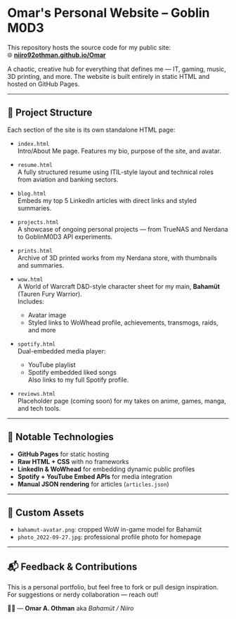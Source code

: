 # Omar's Personal Website – Goblin M0D3

This repository hosts the source code for my public site:  
🌐 **[niiro92othman.github.io/Omar](https://niiro92othman.github.io/Omar/)**

A chaotic, creative hub for everything that defines me — IT, gaming, music, 3D printing, and more. The website is built entirely in static HTML and hosted on GitHub Pages.

---

## 🔧 Project Structure

Each section of the site is its own standalone HTML page:

- `index.html`  
  Intro/About Me page. Features my bio, purpose of the site, and avatar.
  
- `resume.html`  
  A fully structured resume using ITIL-style layout and technical roles from aviation and banking sectors.

- `blog.html`  
  Embeds my top 5 LinkedIn articles with direct links and styled summaries.

- `projects.html`  
  A showcase of ongoing personal projects — from TrueNAS and Nerdana to GoblinM0D3 API experiments.

- `prints.html`  
  Archive of 3D printed works from my Nerdana store, with thumbnails and summaries.

- `wow.html`  
  A World of Warcraft D&D-style character sheet for my main, **Bahamüt** (Tauren Fury Warrior).  
  Includes:
  - Avatar image
  - Styled links to WoWhead profile, achievements, transmogs, raids, and more

- `spotify.html`  
  Dual-embedded media player:
  - YouTube playlist
  - Spotify embedded liked songs  
  Also links to my full Spotify profile.

- `reviews.html`  
  Placeholder page (coming soon) for my takes on anime, games, manga, and tech tools.

---

## 🔗 Notable Technologies

- **GitHub Pages** for static hosting  
- **Raw HTML + CSS** with no frameworks  
- **LinkedIn & WoWhead** for embedding dynamic public profiles  
- **Spotify + YouTube Embed APIs** for media integration  
- **Manual JSON rendering** for articles (`articles.json`)

---

## 📸 Custom Assets

- `bahamut-avatar.png`: cropped WoW in-game model for Bahamüt  
- `photo_2022-09-27.jpg`: professional profile photo for homepage

---

## 📬 Feedback & Contributions

This is a personal portfolio, but feel free to fork or pull design inspiration.  
For suggestions or nerdy collaboration — reach out!

🧙‍♂️ — **Omar A. Othman** aka *Bahamüt / Niiro*
